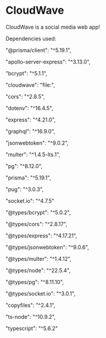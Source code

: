 # CloudWave
CloudWave is a social media web app!

Dependencies used:

  "@prisma/client": "^5.19.1",
  
  "apollo-server-express": "^3.13.0",
  
  "bcrypt": "^5.1.1",
  
  "cloudwave": "file:",
 
  "cors": "^2.8.5",
  
  "dotenv": "^16.4.5",
  
  "express": "^4.21.0",
  
  "graphql": "^16.9.0",
  
  "jsonwebtoken": "^9.0.2",
  
  "multer": "^1.4.5-lts.1",
  
  "pg": "^8.12.0",
  
  "prisma": "^5.19.1",
  
  "pug": "^3.0.3",
  
  "socket.io": "^4.7.5"
  
  "@types/bcrypt": "^5.0.2",
  
  "@types/cors": "^2.8.17",
  
  "@types/express": "^4.17.21",
  
  "@types/jsonwebtoken": "^9.0.6",
  
  "@types/multer": "^1.4.12",    
  
  "@types/node": "^22.5.4",
  
  "@types/pg": "^8.11.10",    
  
  "@types/socket.io": "^3.0.1",
  
  "copyfiles": "^2.4.1",
  
  "ts-node": "^10.9.2",
  
  "typescript": "^5.6.2"
  
